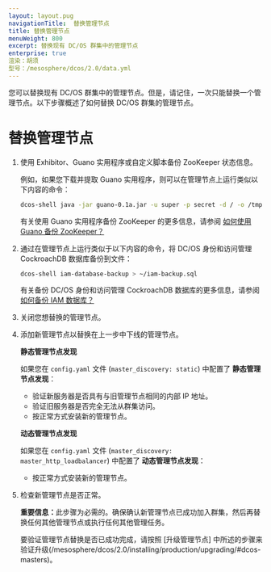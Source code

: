 ```yaml
---
layout: layout.pug
navigationTitle:  替换管理节点
title: 替换管理节点
menuWeight: 800
excerpt: 替换现有 DC/OS 群集中的管理节点
enterprise: true
渲染：胡须
型号：/mesosphere/dcos/2.0/data.yml
---
```

您可以替换现有 DC/OS 群集中的管理节点。但是，请记住，一次只能替换一个管理节点。以下步骤概述了如何替换 DC/OS 群集的管理节点。

# 替换管理节点
1. 使用 Exhibitor、Guano 实用程序或自定义脚本备份 ZooKeeper 状态信息。

    例如，如果您下载并提取 Guano 实用程序，则可以在管理节点上运行类似以下内容的命令：

    ```bash
    dcos-shell java -jar guano-0.1a.jar -u super -p secret -d / -o /tmp/mesos-zk-backup -s $ZKHOST:2181 && tar -zcvf zkstate.tar.gz /tmp/mesos-zk-backup/
    ```

    有关使用 Guano 实用程序备份 ZooKeeper 的更多信息，请参阅 [如何使用 Guano 备份 ZooKeeper？](/mesosphere/dcos/2.0/installing/installation-faq/#zk-backup)

1. 通过在管理节点上运行类似于以下内容的命令，将 DC/OS 身份和访问管理 CockroachDB 数据库备份到文件：

    ```bash
    dcos-shell iam-database-backup > ~/iam-backup.sql
    ```

    有关备份 DC/OS 身份和访问管理 CockroachDB 数据库的更多信息，请参阅 [如何备份 IAM 数据库？](/mesosphere/dcos/2.0/installing/installation-faq/#iam-backup)

1. 关闭您想替换的管理节点。

1. 添加新管理节点以替换在上一步中下线的管理节点。

    **静态管理节点发现**

    如果您在 `config.yaml` 文件 (`master_discovery: static`) 中配置了 **静态管理节点发现**：
    - 验证新服务器是否具有与旧管理节点相同的内部 IP 地址。
    - 验证旧服务器是否完全无法从群集访问。
    - 按正常方式安装新的管理节点。
    
    **动态管理节点发现**

    如果您在 `config.yaml` 文件 (`master_discovery: master_http_loadbalancer`) 中配置了 **动态管理节点发现**：
    - 按正常方式安装新的管理节点。

1. 检查新管理节点是否正常。

    <p class="message--important"><strong>重要信息：</strong>此步骤为必需的。确保确认新管理节点已成功加入群集，然后再替换任何其他管理节点或执行任何其他管理任务。</p>
    
    要验证管理节点替换是否已成功完成，请按照 [升级管理节点] 中所述的步骤来验证升级(/mesosphere/dcos/2.0/installing/production/upgrading/#dcos-masters)。
